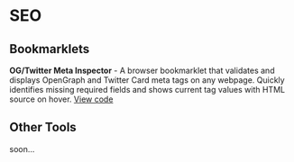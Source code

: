 # SEO

## Bookmarklets

**OG/Twitter Meta Inspector** - A browser bookmarklet that validates and displays OpenGraph and Twitter Card meta tags on any webpage. Quickly identifies missing required fields and shows current tag values with HTML source on hover. [View code](https://github.com/pablonix/seo/blob/main/bookmarklets/og.bm)

## Other Tools
soon...
